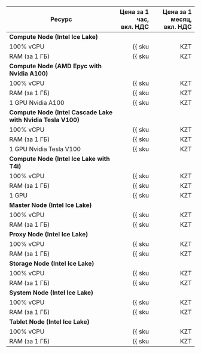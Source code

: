 | Ресурс        | Цена за 1 час,<br>вкл. НДС                           | Цена за 1 месяц,<br>вкл. НДС |
|---------------|-----------------------------------------------------:|-----------------------------:|
| **Compute Node (Intel Ice Lake)** |
| 100% vCPU     | {{ sku|KZT|yt.compute-nodes.cpu.v3|string }} | {{ sku|KZT|yt.compute-nodes.cpu.v3|month|string }} |
| RAM (за 1 ГБ) | {{ sku|KZT|yt.compute-nodes.ram.v3|string }}  | {{ sku|KZT|yt.compute-nodes.ram.v3|month|string }}  |
| **Compute Node (AMD Epyc with Nvidia A100)** |
| 100% vCPU     | {{ sku|KZT|yt.compute-nodes.cpu.gpu-standard-v3|string }} | {{ sku|KZT|yt.compute-nodes.cpu.gpu-standard-v3|month|string }} |
| RAM (за 1 ГБ) | {{ sku|KZT|yt.compute-nodes.ram.gpu-standard-v3|string }} | {{ sku|KZT|yt.compute-nodes.ram.gpu-standard-v3|month|string }} |
| 1 GPU Nvidia A100 | {{ sku|KZT|yt.compute-nodes.gpu.gpu-standard-v3|string }} | {{ sku|KZT|yt.compute-nodes.gpu.gpu-standard-v3|month|string }} |
| **Compute Node (Intel Cascade Lake with Nvidia Tesla V100)**|
| 100% vCPU     | {{ sku|KZT|yt.compute-nodes.cpu.gpu-standard-v2|string }} | {{ sku|KZT|yt.compute-nodes.cpu.gpu-standard-v2|month|string }} |
| RAM (за 1 ГБ) | {{ sku|KZT|yt.compute-nodes.ram.gpu-standard-v2|string }} | {{ sku|KZT|yt.compute-nodes.ram.gpu-standard-v2|month|string }} |
| 1 GPU Nvidia Tesla V100 | {{ sku|KZT|yt.compute-nodes.gpu.gpu-standard-v2|string }} | {{ sku|KZT|yt.compute-nodes.gpu.gpu-standard-v2|month|string }} |
| **Compute Node (Intel Ice Lake with T4i)** |
| 100% vCPU     | {{ sku|KZT|yt.compute-nodes.cpu.gpu-standard-t4i|string }} | {{ sku|KZT|yt.compute-nodes.cpu.gpu-standard-t4i|month|string }} |
| RAM (за 1 ГБ) | {{ sku|KZT|yt.compute-nodes.ram.gpu-standard-t4i|string }} | {{ sku|KZT|yt.compute-nodes.ram.gpu-standard-t4i|month|string }} |
| 1 GPU | {{ sku|KZT|yt.compute-nodes.gpu.gpu-standard-t4i|string }} | {{ sku|KZT|yt.compute-nodes.gpu.gpu-standard-t4i|month|string }} |
| **Master Node (Intel Ice Lake)** |
| 100% vCPU     | {{ sku|KZT|yt.master-nodes.cpu.v3|string }} | {{ sku|KZT|yt.master-nodes.cpu.v3|month|string }} |
| RAM (за 1 ГБ) | {{ sku|KZT|yt.master-nodes.ram.v3|string }}  | {{ sku|KZT|yt.master-nodes.ram.v3|month|string }}  |
| **Proxy Node (Intel Ice Lake)** |
| 100% vCPU     | {{ sku|KZT|yt.proxy-nodes.cpu.v3|string }} | {{ sku|KZT|yt.proxy-nodes.cpu.v3|month|string }} |
| RAM (за 1 ГБ) | {{ sku|KZT|yt.proxy-nodes.ram.v3|string }}  | {{ sku|KZT|yt.proxy-nodes.ram.v3|month|string }}  |
| **Storage Node (Intel Ice Lake)** |
| 100% vCPU     | {{ sku|KZT|yt.storage-nodes.cpu.v3|string }} | {{ sku|KZT|yt.storage-nodes.cpu.v3|month|string }} |
| RAM (за 1 ГБ) | {{ sku|KZT|yt.storage-nodes.ram.v3|string }}  | {{ sku|KZT|yt.storage-nodes.ram.v3|month|string }}  |
| **System Node (Intel Ice Lake)** |
| 100% vCPU     | {{ sku|KZT|yt.system-nodes.cpu.v3|string }} | {{ sku|KZT|yt.system-nodes.cpu.v3|month|string }} |
| RAM (за 1 ГБ) | {{ sku|KZT|yt.system-nodes.ram.v3|string }}  | {{ sku|KZT|yt.system-nodes.ram.v3|month|string }}  |
| **Tablet Node (Intel Ice Lake)** |
| 100% vCPU     | {{ sku|KZT|yt.tablet-nodes.cpu.v3|string }} | {{ sku|KZT|yt.tablet-nodes.cpu.v3|month|string }} |
| RAM (за 1 ГБ) | {{ sku|KZT|yt.tablet-nodes.ram.v3|string }}  | {{ sku|KZT|yt.tablet-nodes.ram.v3|month|string }}  |

